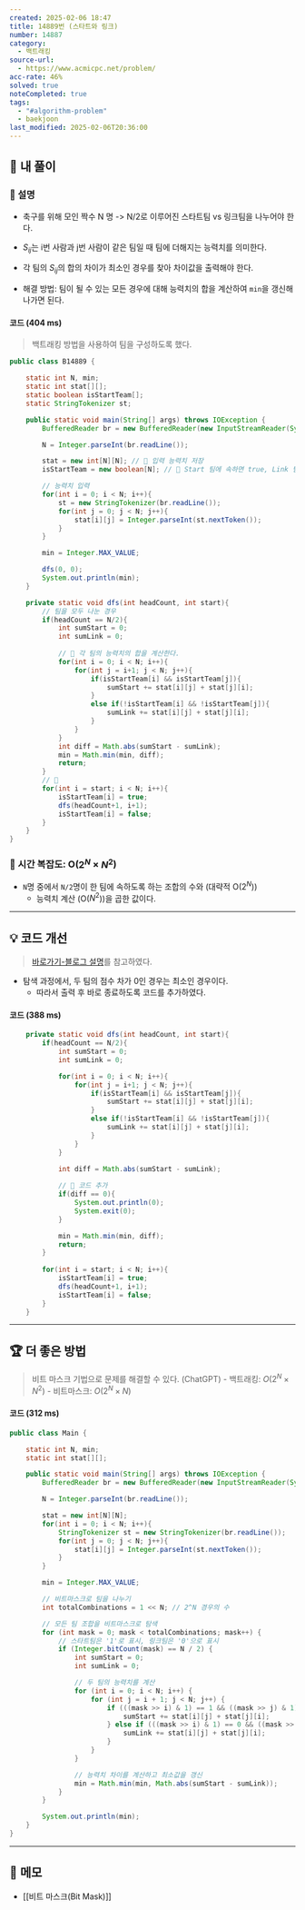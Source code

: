 ```yaml
---
created: 2025-02-06 18:47
title: 14889번 (스타트와 링크)
number: 14887
category:
  - 백트래킹
source-url:
  - https://www.acmicpc.net/problem/
acc-rate: 46%
solved: true
noteCompleted: true
tags:
  - "#algorithm-problem"
  - baekjoon
last_modified: 2025-02-06T20:36:00
---
```

## 💁 내 풀이
### 🍪 설명
- 축구를 위해 모인 짝수 N 명 -> N/2로 이루어진 스타트팀 vs 링크팀을 나누어야 한다.
- $S_{ij}$는 i번 사람과 j번 사람이 같은 팀일 때 팀에 더해지는 능력치를 의미한다.
- 각 팀의 $S_{ij}$의 합의 차이가 최소인 경우를 찾아 차이값을 출력해야 한다.

- 해결 방법: 팀이 될 수 있는 모든 경우에 대해 능력치의 합을 계산하여 `min`을 갱신해나가면 된다.
#### 코드 (404 ms)
> 백트래킹 방법을 사용하여 팀을 구성하도록 했다.
```java
public class B14889 {

    static int N, min;
    static int stat[][];
    static boolean isStartTeam[];
    static StringTokenizer st;

    public static void main(String[] args) throws IOException {
        BufferedReader br = new BufferedReader(new InputStreamReader(System.in));

        N = Integer.parseInt(br.readLine());

        stat = new int[N][N]; // 📌 입력 능력치 저장
        isStartTeam = new boolean[N]; // 📌 Start 팀에 속하면 true, Link 팀이라면 false 

		// 능력치 입력
        for(int i = 0; i < N; i++){
            st = new StringTokenizer(br.readLine());
            for(int j = 0; j < N; j++){
                stat[i][j] = Integer.parseInt(st.nextToken());
            }
        }

        min = Integer.MAX_VALUE;

        dfs(0, 0);
        System.out.println(min); 
    }

    private static void dfs(int headCount, int start){
		// 팀을 모두 나눈 경우
        if(headCount == N/2){
            int sumStart = 0;
            int sumLink = 0;
			
			// 📌 각 팀의 능력치의 합을 계산한다. 
            for(int i = 0; i < N; i++){
                for(int j = i+1; j < N; j++){
                    if(isStartTeam[i] && isStartTeam[j]){
                        sumStart += stat[i][j] + stat[j][i];
                    }
                    else if(!isStartTeam[i] && !isStartTeam[j]){
                        sumLink += stat[i][j] + stat[j][i];
                    }
                }
            }
            int diff = Math.abs(sumStart - sumLink);
            min = Math.min(min, diff);
            return;
        }
        // 📌 
        for(int i = start; i < N; i++){
            isStartTeam[i] = true; 
            dfs(headCount+1, i+1); 
            isStartTeam[i] = false; 
        }
    }
}
```

### 🍪 시간 복잡도: O($2^N$ × $N^2$)
- `N`명 중에서 `N/2`명이 한 팀에 속하도록 하는 조합의 수와 (대략적 O($2^N$))
	- 능력치 계산 (O($N^2$))을 곱한 값이다.
---
## 💡 코드 개선
> [바로가기-블로그 설명](https://st-lab.tistory.com/122)를 참고하였다.
- 탐색 과정에서, 두 팀의 점수 차가 0인 경우는 최소인 경우이다.
	- 따라서 출력 후 바로 종료하도록 코드를 추가하였다.

#### 코드 (388 ms)
```java
    private static void dfs(int headCount, int start){
        if(headCount == N/2){
            int sumStart = 0;
            int sumLink = 0;

            for(int i = 0; i < N; i++){
                for(int j = i+1; j < N; j++){
                    if(isStartTeam[i] && isStartTeam[j]){
                        sumStart += stat[i][j] + stat[j][i];
                    }
                    else if(!isStartTeam[i] && !isStartTeam[j]){
                        sumLink += stat[i][j] + stat[j][i];
                    }
                }
            }

            int diff = Math.abs(sumStart - sumLink);
            
			// 📌 코드 추가
            if(diff == 0){
                System.out.println(0);
                System.exit(0);
            }

            min = Math.min(min, diff);
            return;
        }
		
        for(int i = start; i < N; i++){
            isStartTeam[i] = true;
            dfs(headCount+1, i+1);
            isStartTeam[i] = false;
        }
    }
```
---
## 🏆 더 좋은 방법
> 비트 마스크 기법으로 문제를 해결할 수 있다. (ChatGPT)
	- 백트래킹: $O(2^N \times N^2)$
	- 비트마스크: $O(2^N \times N)$
#### 코드 (312 ms)
```java
public class Main {

    static int N, min;
    static int stat[][];

    public static void main(String[] args) throws IOException {
        BufferedReader br = new BufferedReader(new InputStreamReader(System.in));

        N = Integer.parseInt(br.readLine());

        stat = new int[N][N];
        for(int i = 0; i < N; i++){
            StringTokenizer st = new StringTokenizer(br.readLine());
            for(int j = 0; j < N; j++){
                stat[i][j] = Integer.parseInt(st.nextToken());
            }
        }

        min = Integer.MAX_VALUE;

        // 비트마스크로 팀을 나누기
        int totalCombinations = 1 << N; // 2^N 경우의 수

        // 모든 팀 조합을 비트마스크로 탐색
        for (int mask = 0; mask < totalCombinations; mask++) {
            // 스타트팀은 '1'로 표시, 링크팀은 '0'으로 표시
            if (Integer.bitCount(mask) == N / 2) {
                int sumStart = 0;
                int sumLink = 0;

                // 두 팀의 능력치를 계산
                for (int i = 0; i < N; i++) {
                    for (int j = i + 1; j < N; j++) {
                        if (((mask >> i) & 1) == 1 && ((mask >> j) & 1) == 1) {
                            sumStart += stat[i][j] + stat[j][i];
                        } else if (((mask >> i) & 1) == 0 && ((mask >> j) & 1) == 0) {
                            sumLink += stat[i][j] + stat[j][i];
                        }
                    }
                }

                // 능력치 차이를 계산하고 최소값을 갱신
                min = Math.min(min, Math.abs(sumStart - sumLink));
            }
        }

        System.out.println(min);
    }
}
```
---
## 📝 메모 
- [[비트 마스크(Bit Mask)]]
